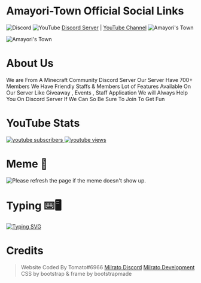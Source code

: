 # Amayori-Town Official Social Links
![Discord](https://img.shields.io/badge/%3CServer%3E-%237289DA.svg?style=for-the-badge&logo=discord&logoColor=white)
![YouTube](https://img.shields.io/badge/<handle>-%23FF0000.svg?style=for-the-badge&logo=YouTube&logoColor=white)
[Discord Server](https://discord.gg/amayoritown)
 | [YouTube Channel](https://youtube.com/amayori30)
<img src="https://discordapp.com/api/guilds/913270958972866650/widget.png?style=banner2" alt="Amayori's Town"/>

<img src="https://media.discordapp.net/attachments/913720353983975455/943774006975279124/standard.gif?style=banner2" alt="Amayori's Town"/>





# About Us
We are From A Minecraft Community Discord Server
Our Server Have 700+ Members
We Have Friendly Staffs & Members
Lot of Features Available On Our Server Like Giveaway , Events
, Staff Application
We will Always Help You On Discord Server If We Can So Be Sure To Join To Get Fun 



# YouTube Stats
<a href="https://www.youtube.com/channel/UCoq_31DRlsswjDG0p71pd2Q">
 <img alt="youtube subscribers" src="https://github-readme-youtube-stats.herokuapp.com/subscribers/index.php?id=[UCoq_31DRlsswjDG0p71pd2Q]&key=AIzaSyDuolVB_W8hWnb0sJnC1VK2zraVKySBT_s"/>
</a>
<a href="https://www.youtube.com/channel/UCoq_31DRlsswjDG0p71pd2Q">
 <img alt="youtube views" src="https://github-readme-youtube-stats.herokuapp.com/views/index.php?id=UCoq_31DRlsswjDG0p71pd2Q&key=AIzaSyDuolVB_W8hWnb0sJnC1VK2zraVKySBT_s"/>
</a>

# Meme 🐸
<img src='https://random-memer.herokuapp.com/' title="Meme" alt="Please refresh the page if the meme doesn't show up.">

# Typing ⌨️🖥️
[![Typing SVG](https://readme-typing-svg.herokuapp.com?color=%230FFF1B&lines=Hey+Everyone+Welcome;To+Amayori's+Town;Official+GitHub;Thanks+For+Visiting)](https://git.io/typing-svg)

# Credits
> Website Coded By Tomato#6966
> [Milrato Discord](https://discord.gg/milrato)
> [Milrato Development](https://milrato.dev)
> CSS by bootstrap & frame by bootstrapmade

